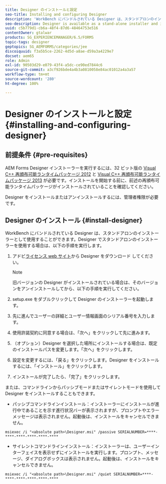 ```yaml
---
title: Designer のインストールと設定
seo-title: Installing and configuring Designer
description: 'WorkBench にバンドルされている Designer は、スタンドアロンのインストーラーとして使用することができます。ここでは、スタンドアロンの Designer をインストールする方法について説明します。  '
seo-description: Designer is available as a stand-alone installer and is also bundled with Workbench. Learn how to install stand-alone Designer.
uuid: c5b779d1-cb6a-48f4-87d6-48464753e516
contentOwner: gtalwar
products: SG_EXPERIENCEMANAGER/6.5/FORMS
topic-tags: designer
geptopics: SG_AEMFORMS/categories/jee
discoiquuid: f3a5b5ce-2262-4d5d-a8ae-d59a3a4229e7
docset: aem65
role: Admin
exl-id: 90503d29-e079-43f4-a5dc-ce90ed7844c6
source-git-commit: a3cf926bde4a4b3a0810058e84ac01012a4a3a57
workflow-type: tm+mt
source-wordcount: '280'
ht-degree: 100%

---
```


# Designer のインストールと設定{#installing-and-configuring-designer}

## 前提条件 {#pre-requisites}

AEM Forms Designer インストーラーを実行するには、32 ビット版の [Visual C++ 再頒布可能ランタイムパッケージ 2012](https://support.microsoft.com/ja-jp/topic/the-latest-supported-visual-c-downloads-2647da03-1eea-4433-9aff-95f26a218cc0) と [Visual C++ 再頒布可能ランタイムパッケージ 2013](https://support.microsoft.com/ja-jp/help/3179560/update-for-visual-c-2013-and-visual-c-redistributable-package) が必要です。インストールを開始する前に、前述の再頒布可能ランタイムパッケージがインストールされていることを確認してください。

Designer をインストールまたはアンインストールするには、管理者権限が必要です。

## Designer のインストール {#install-designer}

WorkBench にバンドルされている Designer は、スタンドアロンのインストーラーとして使用することができます。Designer でスタンドアロンのインストーラーを使用する場合は、以下の手順を実行します。

1. アドビ[ライセンス web サイト](https://licensing.adobe.com/)から Designer をダウンロード してください。

   >[!NOTE]
   >
   >旧バージョンの Designer がインストールされている場合は、そのバージョンをアンインストールしてから、以下の手順を実行してください。

1. setup.exe をダブルクリックして Designer のインストーラーを起動します。
1. 先に進んでユーザーの詳細とユーザー情報画面のシリアル番号を入力します。
1. 使用許諾契約に同意する場合は、「次へ」をクリックして先に進みます。
1. （オプション）Designer を選択した場所にインストールする場合は、既定のインストールパスを変更します。「次へ」をクリックします。
1. 設定を変更するには、「戻る」をクリックします。Designer をインストールするには、「インストール」をクリックします。
1. インストールが完了したら、「完了」をクリックします。

または、コマンドラインからパッシブモードまたはサイレントモードを使用して Designer をインストールすることもできます。

* パッシブコマンドラインインストール：インストーラーにインストールが進行中であることを示す進行状況バーが表示されますが、プロンプトやエラーメッセージは表示されません。起動後は、インストールをキャンセルできません。

```shell
msiexec /i "<absolute path>\Designer.msi" /passive SERIALNUMBER=****-****-****-****-****-****
```

* サイレントコマンドラインインストール：インストーラーは、ユーザーインターフェイスを表示せずにインストールを実行します。プロンプト、メッセージ、ダイアログボックスは表示されません。起動後は、インストールをキャンセルできません。

```shell
msiexec /i "<absolute path>\Designer.msi" /quiet SERIALNUMBER=****-****-****-****-****-****
```


